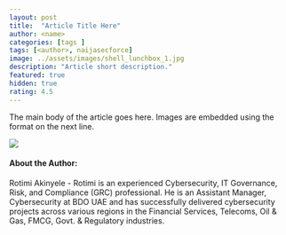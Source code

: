 ```yaml
---
layout: post
title:  "Article Title Here"
author: <name>
categories: [tags ]
tags: [<author>, naijasecforce]
image: ../assets/images/shell_lunchbox_1.jpg
description: "Article short description."
featured: true
hidden: true
rating: 4.5
---
```


The main body of the article goes here. Images are embedded using the format on the next line.

![](../assets/images/IMG_20190928_122245.jpg)

#### About the Author:

Rotimi Akinyele - Rotimi is an experienced Cybersecurity, IT Governance, Risk, and Compliance (GRC) professional. He is an Assistant Manager, Cybersecurity at BDO UAE and has successfully delivered cybersecurity projects across various regions in the Financial Services, Telecoms, Oil & Gas, FMCG, Govt. & Regulatory industries.

